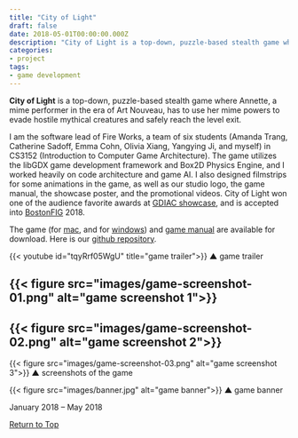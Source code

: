 ```yaml
---
title: "City of Light"
draft: false
date: 2018-05-01T00:00:00.000Z
description: "City of Light is a top-down, puzzle-based stealth game where Annette, a mime performer in the era of Art Nouveau, has to use her mime powers to evade hostile mythical creatures and safely reach the level exit."
categories:
- project
tags:
- game development
---
```


**City of Light** is a top-down, puzzle-based stealth game where Annette, a mime performer in the era of Art Nouveau, has to use her mime powers to evade hostile mythical creatures and safely reach the level exit. 

I am the software lead of Fire Works, a team of six students (Amanda Trang, Catherine Sadoff, Emma Cohn, Olivia Xiang, Yangying Ji, and myself) in CS3152 (Introduction to Computer Game Architecture). The game utilizes the libGDX game development framework and Box2D Physics Engine, and I worked heavily on code architecture and game AI. I also designed filmstrips for some animations in the game, as well as our studio logo, the game manual, the showcase poster, and the promotional videos. City of Light won one of the audience favorite awards at [GDIAC showcase](https://gdiac.cs.cornell.edu/gdiac/), and is accepted into [BostonFIG](https://www.bostonfig.com/fest-homepage/) 2018.

The game (for [mac](https://drive.google.com/file/d/12StW34rVRCWCiVgxGchtRuTm_3kdiWM2/view), and for [windows](https://drive.google.com/file/d/1Wq8YzTxDVcejGkISxtfcTEiwjALAmlCA/view)) and [game manual](https://drive.google.com/file/d/1zdIreeRSUncBHh4fuYKexzef8E0Zlxwn/view) are available for download. Here is our [github repository](https://github.com/Oliviafx/cs3152-game).

{{< youtube id="tqyRrf05WgU" title="game trailer">}}
▲ game trailer

{{< figure src="images/game-screenshot-01.png" alt="game screenshot 1">}}
---
{{< figure src="images/game-screenshot-02.png" alt="game screenshot 2">}}
---
{{< figure src="images/game-screenshot-03.png" alt="game screenshot 3">}}
▲ screenshots of the game

{{< figure src="images/banner.jpg" alt="game banner">}}
▲ game banner

January 2018 – May 2018

[Return to Top](#)